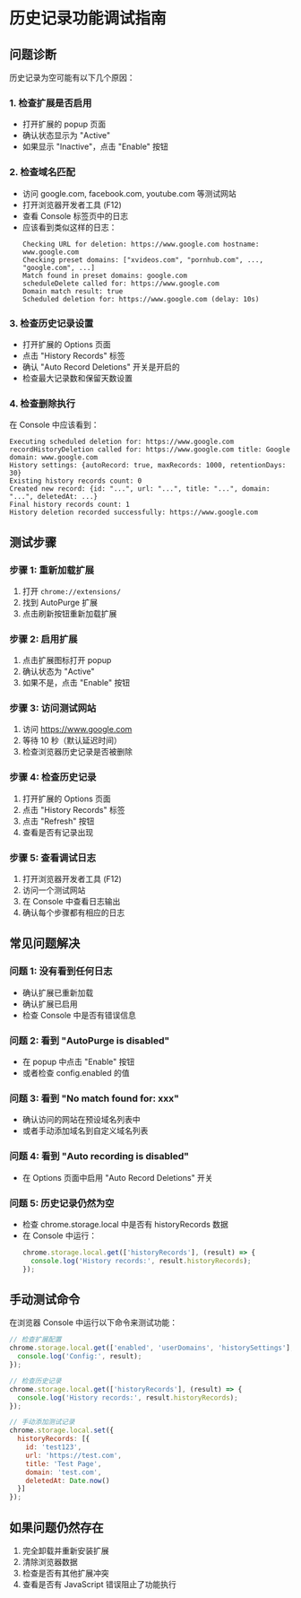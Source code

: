 # 历史记录功能调试指南

## 问题诊断

历史记录为空可能有以下几个原因：

### 1. 检查扩展是否启用
- 打开扩展的 popup 页面
- 确认状态显示为 "Active"
- 如果显示 "Inactive"，点击 "Enable" 按钮

### 2. 检查域名匹配
- 访问 google.com, facebook.com, youtube.com 等测试网站
- 打开浏览器开发者工具 (F12)
- 查看 Console 标签页中的日志
- 应该看到类似这样的日志：
  ```
  Checking URL for deletion: https://www.google.com hostname: www.google.com
  Checking preset domains: ["xvideos.com", "pornhub.com", ..., "google.com", ...]
  Match found in preset domains: google.com
  scheduleDelete called for: https://www.google.com
  Domain match result: true
  Scheduled deletion for: https://www.google.com (delay: 10s)
  ```

### 3. 检查历史记录设置
- 打开扩展的 Options 页面
- 点击 "History Records" 标签
- 确认 "Auto Record Deletions" 开关是开启的
- 检查最大记录数和保留天数设置

### 4. 检查删除执行
在 Console 中应该看到：
```
Executing scheduled deletion for: https://www.google.com
recordHistoryDeletion called for: https://www.google.com title: Google domain: www.google.com
History settings: {autoRecord: true, maxRecords: 1000, retentionDays: 30}
Existing history records count: 0
Created new record: {id: "...", url: "...", title: "...", domain: "...", deletedAt: ...}
Final history records count: 1
History deletion recorded successfully: https://www.google.com
```

## 测试步骤

### 步骤 1: 重新加载扩展
1. 打开 `chrome://extensions/`
2. 找到 AutoPurge 扩展
3. 点击刷新按钮重新加载扩展

### 步骤 2: 启用扩展
1. 点击扩展图标打开 popup
2. 确认状态为 "Active"
3. 如果不是，点击 "Enable" 按钮

### 步骤 3: 访问测试网站
1. 访问 https://www.google.com
2. 等待 10 秒（默认延迟时间）
3. 检查浏览器历史记录是否被删除

### 步骤 4: 检查历史记录
1. 打开扩展的 Options 页面
2. 点击 "History Records" 标签
3. 点击 "Refresh" 按钮
4. 查看是否有记录出现

### 步骤 5: 查看调试日志
1. 打开浏览器开发者工具 (F12)
2. 访问一个测试网站
3. 在 Console 中查看日志输出
4. 确认每个步骤都有相应的日志

## 常见问题解决

### 问题 1: 没有看到任何日志
- 确认扩展已重新加载
- 确认扩展已启用
- 检查 Console 中是否有错误信息

### 问题 2: 看到 "AutoPurge is disabled"
- 在 popup 中点击 "Enable" 按钮
- 或者检查 config.enabled 的值

### 问题 3: 看到 "No match found for: xxx"
- 确认访问的网站在预设域名列表中
- 或者手动添加域名到自定义域名列表

### 问题 4: 看到 "Auto recording is disabled"
- 在 Options 页面中启用 "Auto Record Deletions" 开关

### 问题 5: 历史记录仍然为空
- 检查 chrome.storage.local 中是否有 historyRecords 数据
- 在 Console 中运行：
  ```javascript
  chrome.storage.local.get(['historyRecords'], (result) => {
    console.log('History records:', result.historyRecords);
  });
  ```

## 手动测试命令

在浏览器 Console 中运行以下命令来测试功能：

```javascript
// 检查扩展配置
chrome.storage.local.get(['enabled', 'userDomains', 'historySettings'], (result) => {
  console.log('Config:', result);
});

// 检查历史记录
chrome.storage.local.get(['historyRecords'], (result) => {
  console.log('History records:', result.historyRecords);
});

// 手动添加测试记录
chrome.storage.local.set({
  historyRecords: [{
    id: 'test123',
    url: 'https://test.com',
    title: 'Test Page',
    domain: 'test.com',
    deletedAt: Date.now()
  }]
});
```

## 如果问题仍然存在

1. 完全卸载并重新安装扩展
2. 清除浏览器数据
3. 检查是否有其他扩展冲突
4. 查看是否有 JavaScript 错误阻止了功能执行
